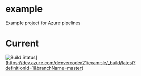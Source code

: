 # example
Example project for Azure pipelines

# Current
![Build Status](https://dev.azure.com/denvercoder21/example/_apis/build/status/denvercoder21.example?branchName=master)](https://dev.azure.com/denvercoder21/example/_build/latest?definitionId=1&branchName=master)
